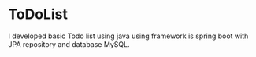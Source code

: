 # ToDoList
I developed basic Todo list using java using framework is spring boot with JPA repository and database MySQL.
